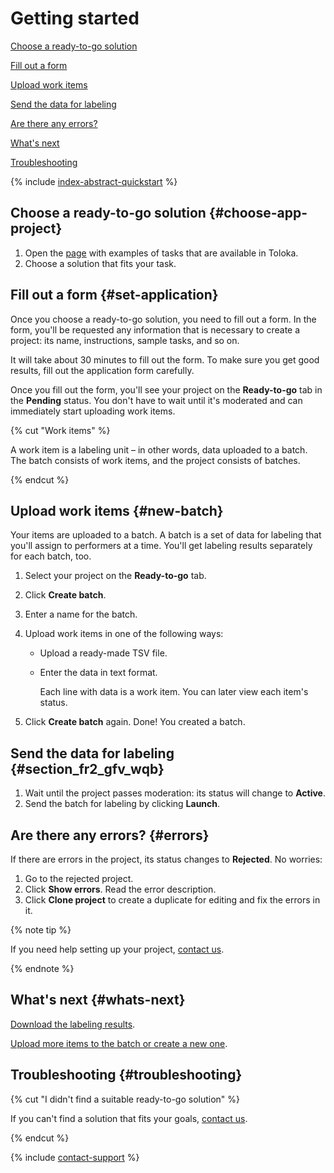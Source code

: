 # Getting started

[Choose a ready-to-go solution](#choose-app-project)

[Fill out a form](#set-application)

[Upload work items](#new-batch)

[Send the data for labeling](#section_fr2_gfv_wqb)

[Are there any errors?](#errors)

[What's next](#whats-next)

[Troubleshooting](#troubleshooting)

{% include [index-abstract-quickstart](_includes/index/id-index/abstract-quickstart.md) %}

## Choose a ready-to-go solution {#choose-app-project}

1. Open the [page](https://toloka.yandex.com/requester/templates) with examples of tasks that are available in Toloka.
1. Choose a solution that fits your task.

## Fill out a form {#set-application}

Once you choose a ready-to-go solution, you need to fill out a form. In the form, you'll be requested any information that is necessary to create a project: its name, instructions, sample tasks, and so on.

It will take about 30 minutes to fill out the form. To make sure you get good results, fill out the application form carefully.

Once you fill out the form, you'll see your project on the **Ready-to-go** tab in the **Pending** status. You don't have to wait until it's moderated and can immediately start uploading work items.

{% cut "Work items" %}

A work item is a labeling unit – in other words, data uploaded to a batch. The batch consists of work items, and the project consists of batches.

{% endcut %}

## Upload work items {#new-batch}

Your items are uploaded to a batch. A batch is a set of data for labeling that you'll assign to performers at a time. You'll get labeling results separately for each batch, too.

1. Select your project on the **Ready-to-go** tab.

1. Click **Create batch**.

1. Enter a name for the batch.

1. Upload work items in one of the following ways:

    - Upload a ready-made TSV file.

    - Enter the data in text format.

      Each line with data is a work item. You can later view each item's status.

1. Click **Create batch** again. Done! You created a batch.

## Send the data for labeling {#section_fr2_gfv_wqb}

1. Wait until the project passes moderation: its status will change to **Active**.
1. Send the batch for labeling by clicking **Launch**.

## Are there any errors? {#errors}

If there are errors in the project, its status changes to **Rejected**. No worries:

1. Go to the rejected project.
1. Click **Show errors**. Read the error description.
1. Click **Clone project** to create a duplicate for editing and fix the errors in it.

{% note tip %}

If you need help setting up your project, [contact us](https://toloka.ai/docs/guide/troubleshooting/support.html#troubleshooting__new_1).

{% endnote %}

## What's next {#whats-next}

[Download the labeling results](download-results.md).

[Upload more items to the batch or create a new one](add-task.md#edit).

## Troubleshooting {#troubleshooting}

{% cut "I didn't find a suitable ready-to-go solution" %}

If you can't find a solution that fits your goals, [contact us](https://toloka.ai/docs/guide/troubleshooting/support.html#troubleshooting__new_1).

{% endcut %}

{% include [contact-support](_includes/contact-support.md) %}